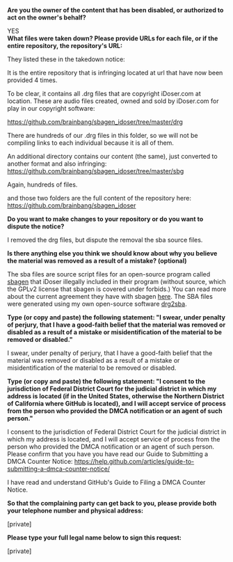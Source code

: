 **Are you the owner of the content that has been disabled, or authorized to act on the owner's behalf?**  

YES  
**What files were taken down? Please provide URLs for each file, or if the entire repository, the repository's URL:**  

They listed these in the takedown notice:

It is the entire repository that is infringing located at url that have
now been provided 4 times.

To be clear, it contains all .drg files that are copyright iDoser.com at
location. These are audio files created, owned and sold by iDoser.com
for play in our copyright software:

https://github.com/brainbang/sbagen_idoser/tree/master/drg

There are hundreds of our .drg files in this folder, so we will not be
compiling links to each individual because it is all of them.

An additional directory contains our content (the same), just converted
to another format and also infringing:
https://github.com/brainbang/sbagen_idoser/tree/master/sbg

Again, hundreds of files.

and those two folders are the full content of the repository here:
https://github.com/brainbang/sbagen_idoser

**Do you want to make changes to your repository or do you want to dispute the notice?** 

I removed the drg files, but dispute the removal the sba source files.  

**Is there anything else you think we should know about why you believe the material was removed as a result of a mistake? (optional)**

The sba files are source script files for an open-source program called [sbagen](1) that iDoser illegally included in their program (without source, which the GPLv2 license that sbagen is covered under forbids.) You can read more about the current agreement they have with sbagen [here](2). The SBA files were generated using my own open-source software [drg2sba](3).

[1]: https://uazu.net/sbagen/
[2]: https://uazu.net/sbagen/i-doser.html
[3]: https://github.com/brainbang/drg2sba

**Type (or copy and paste) the following statement: "I swear, under penalty of perjury, that I have a good-faith belief that the material was removed or disabled as a result of a mistake or misidentification of the material to be removed or disabled."**  

I swear, under penalty of perjury, that I have a good-faith belief that the material was removed or disabled as a result of a mistake or misidentification of the material to be removed or disabled.

**Type (or copy and paste) the following statement: "I consent to the jurisdiction of Federal District Court for the judicial district in which my address is located (if in the United States, otherwise the Northern District of California where GitHub is located), and I will accept service of process from the person who provided the DMCA notification or an agent of such person."**  

I consent to the jurisdiction of Federal District Court for the judicial district in which my address is located, and I will accept service of process from the person who provided the DMCA notification or an agent of such person.
Please confirm that you have you have read our Guide to Submitting a DMCA Counter Notice: https://help.github.com/articles/guide-to-submitting-a-dmca-counter-notice/

I have read and understand GitHub's Guide to Filing a DMCA Counter Notice.

**So that the complaining party can get back to you, please provide both your telephone number and physical address:**  

[private]

**Please type your full legal name below to sign this request:**  

[private]
